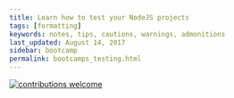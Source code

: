 ```yaml
---
title: Learn how to test your NodeJS projects
tags: [formatting]
keywords: notes, tips, cautions, warnings, admonitions
last_updated: August 14, 2017
sidebar: bootcamp
permalink: bootcamps_testing.html
---
```




[![contributions welcome](https://img.shields.io/badge/contributions-welcome-brightgreen.svg?style=flat)](https://github.com/krosti/learn-nodejs/issues)